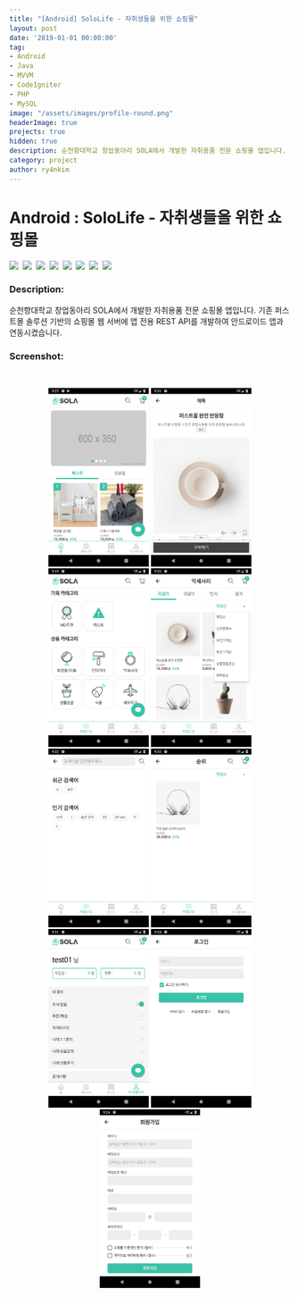 ```yaml
---
title: "[Android] SoloLife - 자취생들을 위한 쇼핑몰"
layout: post
date: '2019-01-01 00:00:00'
tag:
- Android
- Java
- MVVM
- CodeIgniter
- PHP
- MySQL
image: "/assets/images/profile-round.png"
headerImage: true
projects: true
hidden: true
description: 순천향대학교 창업동아리 SOLA에서 개발한 자취용품 전문 쇼핑몰 앱입니다.
category: project
author: ry4nkim
---
```


# Android : SoloLife - 자취생들을 위한 쇼핑몰

<p>
  <img src="https://img.shields.io/badge/Android-6bd388?style=flat-square&logo=Android&logoColor=white"/>&nbsp;
  <img src="https://img.shields.io/badge/Java-d33830?style=flat-square&logo=Java&logoColor=white"/>&nbsp;
  <img src="https://img.shields.io/badge/CodeIgniter-EF4223?style=flat-square&logo=CodeIgniter&logoColor=white"/>&nbsp;
  <img src="https://img.shields.io/badge/PHP-7378aa?style=flat-square&logo=php&logoColor=white"/>&nbsp;
  <img src="https://img.shields.io/badge/MySQL-2d6e8e?style=flat-square&logo=MySQL&logoColor=white"/>&nbsp;
  <img src="https://img.shields.io/badge/HTML-E34F26?style=flat-square&logo=HTML5&logoColor=white"/>&nbsp;
  <img src="https://img.shields.io/badge/CSS-1572B6?style=flat-square&logo=CSS3&logoColor=white"/>&nbsp;
  <img src="https://img.shields.io/badge/JavaScript-ecd74d?style=flat-square&logo=JavaScript&logoColor=black"/>&nbsp;
</p>

### Description:
순천향대학교 창업동아리 SOLA에서 개발한 자취용품 전문 쇼핑몰 앱입니다.
기존 퍼스트몰 솔루션 기반의 쇼핑몰 웹 서버에 앱 전용 REST API를 개발하여 안드로이드 앱과 연동시켰습니다.

### Screenshot:
<br>
<p align="center">
  <img src="/assets/images/android-sololife/1.png" width="180">
  <img src="/assets/images/android-sololife/2.png" width="180">
  <img src="/assets/images/android-sololife/3.png" width="180">
  <img src="/assets/images/android-sololife/4.png" width="180">
  <img src="/assets/images/android-sololife/5.png" width="180">
  <img src="/assets/images/android-sololife/6.png" width="180">
  <img src="/assets/images/android-sololife/7.png" width="180">
  <img src="/assets/images/android-sololife/8.png" width="180">
  <img src="/assets/images/android-sololife/9.png" width="180">
</p>
<br>